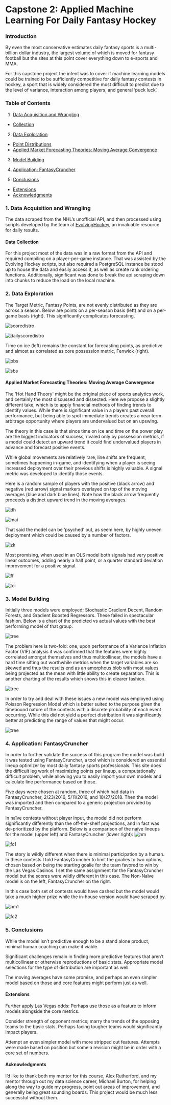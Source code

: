 # Capstone 2: Applied Machine Learning For Daily Fantasy Hockey

### Introduction

By even the most conservative estimates daily fantasy sports is a multi-billion dollar industry, the largest volume of which is moved for fantasy football but the sites at this point cover everything down to e-sports and MMA.
 	
For this capstone project the intent was to cover if machine learning models could be trained to be sufficiently competitive for daily fantasy contests in hockey, a sport that is widely considered the most difficult to predict due to the level of variance, interaction among players, and general ‘puck luck’. 

### Table of Contents

1. [Data Acquisition and Wrangling](#Data_Wrangling)
  - [Collection](#Data_Collection)

2. [Data Exploration](#Data_Exploration)
  - [Point Distributions](#point_distro)
  - [Applied Market Forecasting Theories: Moving Average Convergence ](#cor)
    
3. [Model Building](#Model_Building)

4. [Application: FantasyCruncher](#Application)

5. [Conclusions](#Conclusions)
  - [Extensions](#Future_Work)
  - [Acknowledgments](#Acknowledgments)


### 1. Data Acquisition and Wrangling <a class="anchor" id="Data_Wrangling"></a>

   The data scraped from the NHL’s unofficial API, and then processed using scripts developed by the team at [EvolvingHockey](https://evolving-hockey.com), an invaluable resource for daily results. 

#### Data Collection <a class="anchor" id="Data_Collection"></a>

   For this project most of the data was in a raw format from the API and required compiling on a player-per-game instance. That was assisted by the Evolving Hockey scripts, but also required a PostgreSQL instance be stood up to house the data and easily access it, as well as create rank ordering functions.  Additionally, significant was done to break the api scraping down into chunks to reduce the load on the local machine. 


### 2. Data Exploration<a class="anchor" id="Data_Exploration"></a>

The Target Metric, Fantasy Points, are not evenly distributed as they are across a season. Below are points on a per-season basis (left) and on a per-game basis (right). This significantly complicates forecasting. 


![scoredistro](https://github.com/mhbw/springboard/blob/master/Capstone%201/Springboard%20Capstone%20Raw%20Data%20Sets/Images/score_distro2.png)

 
![dailyscoredistro](https://github.com/mhbw/springboard/blob/master/Capstone_2/images/scoredistro.png) 
   
  Time on ice (left) remains the constant for forecasting points, as  predictive and almost as correlated as core possession metric, Fenwick (right). 

   
 ![pbs](https://github.com/mhbw/springboard/blob/master/Capstone_2/images/pointsbyshots.pneg.png) 
 
 ![sbs](https://github.com/mhbw/springboard/blob/master/Capstone_2/images/pointsbytime.pneg.png) 
 
 
 #### Applied Market Forecasting Theories: Moving Average Convergence   <a class="anchor" id="cor"></a>
 
 The 'Hot Hand Theory' might be the original piece of sports analytics work, and certainly the most discussed and dissected. Here we propose a slightly different take, which is to apply financial methods of finding trends to identify values. While there is significant value in a players past overall performance, but being able to spot immediate trends creates a near term arbitrage opportunity where players are undervalued but on an upswing.  
 
 The theory in this case is that since time on ice and time on the power play are the biggest indicators of success, rivaled only by possession metrics, if a model could detect an upward trend it could find undervalued players in advance and forecast positive events.  
 	
 While global movements are relatively rare, line shifts are frequent, sometimes happening in-game, and identifying when a player is seeing increased deployment over their previous shifts is highly valuable. A signal metric was developed to identify those events. 


Here is a random sample of players with the positive (black arrow) and negative (red arrow) signal markers overlayed on top of the moving averages (blue and dark blue lines). Note how the black arrow frequently proceeds a distinct upward trend in the moving averages. 
	
 ![dh](https://github.com/mhbw/springboard/blob/master/Capstone_2/images/DHMP_intial1.png) 
 
 ![mai](https://github.com/mhbw/springboard/blob/master/Capstone_2/images/MA_intial1.png) 
 
That said the model can be ‘psyched’ out, as seem here, by highly uneven deployment which could be caused by a number of factors. 

 ![zk](https://github.com/mhbw/springboard/blob/master/Capstone_2/images/ZPMP_intial1.png) 
   
Most promising, when used in an OLS model both signals had very positive linear outcomes, adding nearly a half point, or a quarter standard deviation improvement for a positive signal. 

 ![ff](https://github.com/mhbw/springboard/blob/master/Capstone_2/images/olsff.png) 
 
  ![toi](https://github.com/mhbw/springboard/blob/master/Capstone_2/images/olstoi.png) 

   

### 3. Model Building <a class="anchor" id="Model_Building"></a>

   Initially three models were employed; Stochastic Gradient Decent, Random Forests, and Gradient Boosted Regressors. These failed in spectacular fashion. Below is a chart of the predicted vs actual values with the best performing model of that group.
   
![tree](https://github.com/mhbw/springboard/blob/master/Capstone_2/images/xgboost_tree.png) 

 The problem here is two-fold: one, upon performance of a Variance Inflation Factor (VIF) analysis it was confirmed that the features were highly correlated amongst themselves and thus multicollinear, the models have a hard time sifting out worthwhile metrics when the target variables are so skewed and thus the results end as an amorphous blob with most values being projected as the mean with little ability to create separation. This is another charting of the results which shows this in clearer fashion.

![tree](https://github.com/mhbw/springboard/blob/master/Capstone_2/images/blob.png) 

In order to try and deal with these issues a new model was employed using Poisson Regression Model which is better suited to the purpose given the timebound nature of the contests with a discrete probability of each event occurring. While this did not yield a perfect distribution it was significantly better at predicting the range of values that might occur. 

![tree](https://github.com/mhbw/springboard/blob/master/Capstone_2/images/nonblob.png) 




### 4. Application: FantasyCruncher <a class="anchor" id="Application"></a>

In order to further validate the success of this program the model was build it was tested using FantasyCruncher, a tool which is considered an essential lineup optimizer by most daily fantasy sports professionals. This site does the difficult leg work of maximizing points per lineup, a computationally difficult problem, while allowing you to easily import your own models and calculate line performance based on those. 

Five days were chosen at random, three of which had data in FantasyCruncher, 2/23/2016, 5/11/2016, and 10/27/2018. Then the model was imported and then compared to a generic projection provided by FantasyCruncher.

 In naïve contests without player input, the model did not perform significantly differently than the off-the-shelf projections, and in fact was de-prioritized by the platform. Below is a comparison of the naïve lineups for the model (upper left) and FantasyCruncher (lower right): 
 ![nm](https://github.com/mhbw/springboard/blob/master/Capstone_2/images/naive1.png) 

![fc1](https://github.com/mhbw/springboard/blob/master/Capstone_2/images/naive2.png) 

 
The story is wildly different when there is minimal participation by a human. In these contests I told FantasyCruncher to limit the goalies to two options, chosen based on being the starting goalie for the team favored to win by the Las Vegas Casinos. I set the same assignment for the FantasyCruncher model but the scores were wildly different in this case. The Non-Naïve model is on the left, FantasyCruncher on the right.

In this case both set of contests would have cashed but the model would take a much higher prize while the in-house version would have scraped by.

 ![nm1](https://github.com/mhbw/springboard/blob/master/Capstone_2/images/non_naive1.png) 

![fc2](https://github.com/mhbw/springboard/blob/master/Capstone_2/images/nonnaive2.png) 

 


### 5. Conclusions <a class="anchor" id="Conclusions"></a>

While the model isn’t predictive enough to be a stand alone product, minimal human coaching can make it viable. 

Significant challenges remain in finding more predictive features that aren’t multicollinear or otherwise reproductions of basic stats. Appropriate model selections for the type of distribution are important as well.

The moving averages have some promise, and perhaps an even simpler model based on those and core features might perform just as well. 



#### Extensions<a class="anchor" id="Future_Work"></a>

 Further apply Las Vegas odds: Perhaps use those as a feature to inform models alongside the core metrics.
 
Consider strength of opponent metrics; marry the trends of the opposing teams to the basic stats. Perhaps facing tougher teams would significantly impact players.

 Attempt an even simpler model with more stripped out features. Attempts were made based on  position but some a revision might be in order with a core set of numbers.


#### Acknowledgments <a class="anchor" id="Acknowledgments"></a>

   I’d like to thank both my mentor for this course, Alex Rutherford, and my mentor through out my data science career, Michael Burton, for helping along the way to guide my progress, point out areas of improvement, and generally being great sounding boards. This project would be much less successful without them. 